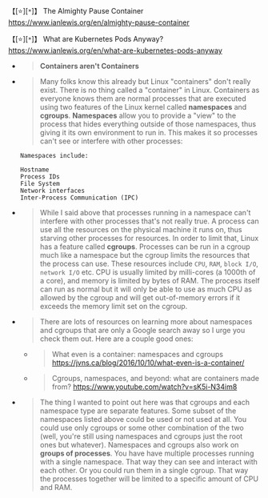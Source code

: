 
【[:star:][`*`]】 The Almighty Pause Container https://www.ianlewis.org/en/almighty-pause-container

【[:star:][`*`]】 What are Kubernetes Pods Anyway? https://www.ianlewis.org/en/what-are-kubernetes-pods-anyway
- > **Containers aren't Containers**
- > Many folks know this already but Linux "containers" don't really exist. There is no thing called a "container" in Linux. Containers as everyone knows them are normal processes that are executed using two features of the Linux kernel called **namespaces** and **cgroups**. **Namespaces** allow you to provide a "view" to the process that hides everything outside of those namespaces, thus giving it its own environment to run in. This makes it so processes can't see or interfere with other processes:
  ```
  Namespaces include:
  
  Hostname
  Process IDs
  File System
  Network interfaces
  Inter-Process Communication (IPC)
  ```
- > While I said above that processes running in a namespace can't interfere with other processes that's not really true. A process can use all the resources on the physical machine it runs on, thus starving other processes for resources. In order to limit that, Linux has a feature called **cgroups**. Processes can be run in a cgroup much like a namespace but the cgroup limits the resources that the process can use. These resources include `CPU`, `RAM`, `block I/O`, `network I/O` etc. CPU is usually limited by milli-cores (a 1000th of a core), and memory is limited by bytes of RAM. The process itself can run as normal but it will only be able to use as much CPU as allowed by the cgroup and will get out-of-memory errors if it exceeds the memory limit set on the cgroup.
- > There are lots of resources on learning more about namespaces and cgroups that are only a Google search away so I urge you check them out. Here are a couple good ones:
  * > What even is a container: namespaces and cgroups https://jvns.ca/blog/2016/10/10/what-even-is-a-container/
  * > Cgroups, namespaces, and beyond: what are containers made from? https://www.youtube.com/watch?v=sK5i-N34im8
- > The thing I wanted to point out here was that cgroups and each namespace type are separate features. Some subset of the namespaces listed above could be used or not used at all. You could use only cgroups or some other combination of the two (well, you're still using namespaces and cgroups just the root ones but whatever). Namespaces and cgroups also work on **groups of processes**. You have have multiple processes running with a single namespace. That way they can see and interact with each other. Or you could run them in a single cgroup. That way the processes together will be limited to a specific amount of CPU and RAM.
